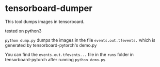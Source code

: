 # tensorboard-dumper
This tool dumps images in tensorboard.

tested on python3

`python dump.py` dumps the images in the file `events.out.tfevents.` which is generated by tensorboard-pytorch's demo.py

You can find the `events.out.tfevents...` file in the `runs` folder in tensorboard-pytorch after running `python demo.py`.
